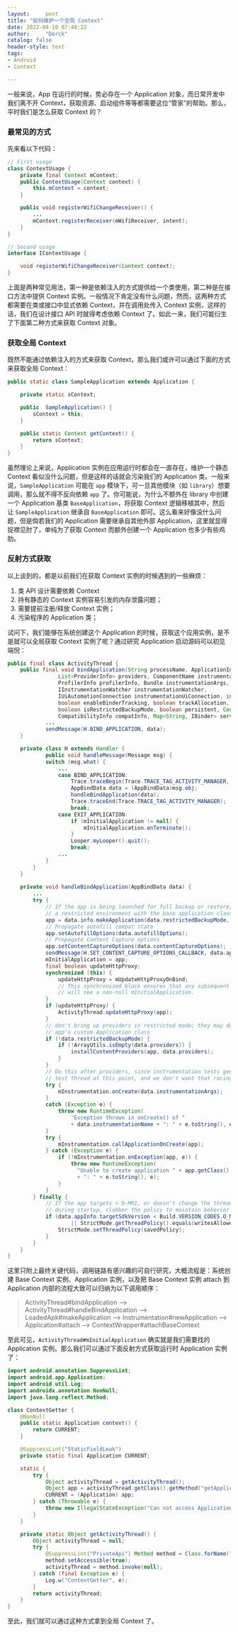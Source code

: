 ```yaml
---
layout:     post
title: "如何维护一个全局 Context"
date: 2022-04-10 07:48:22
author:     "Dorck"
catalog: false
header-style: text
tags: 
- Android
- Context

---
```


一般来说，App 在运行的时候，势必存在一个 Application 对象，而日常开发中我们离不开 Context，获取资源、启动组件等等都需要这位“管家”的帮助。那么，平时我们是怎么获取 Context 的？

### 最常见的方式

先来看以下代码：

```java
// First usage
class ContextUsage {
    private final Context mContext;
    public ContextUsage(Context context) {
        this.mContext = context;
    }

    public void registerWifiChangeReceiver() {
        ...
        mContext.registerReceiver(mWifiReceiver, intent);
    }
}

// Second usage
interface IContextUsage {

    void registerWifiChangeReceiver(Context context);
}
```

上面是两种常见用法，第一种是依赖注入的方式提供给一个类使用，第二种是在接口方法中提供 Context 实例。一般情况下肯定没有什么问题，然而，这两种方式都需要在类或接口中显式依赖 Context，并在调用处传入 Context 实例，这样的话，我们在设计接口 API 时就得考虑依赖 Context 了。如此一来，我们可能衍生了下面第二种方式来获取 Context 对象。

### 获取全局 Context

既然不能通过依赖注入的方式来获取 Context，那么我们或许可以通过下面的方式来获取全局 Context：

```java
public static class SampleApplication extends Application {

    private static sContext;

    public  SampleApplication() {
        sContext = this;
    }

    public static Context getContext() {
        return sContext;
    }
}
```

虽然理论上来说，Application 实例在应用运行时都会在一直存在，维护一个静态 Context 看似没什么问题，但是这样的话就会污染我们的 Application 类。一般来说，`SampleApplication` 可能在 `app` 模块下，可一旦其他模块（如 `library`）想要调用，那么就不得不反向依赖 `app` 了。你可能说，为什么不额外在 library 中创建一个 Application 基类 `BaseApplication`，将获取 Context 逻辑移植其中，然后让 `SampleApplication` 继承自 `BaseApplication` 即可。这么看来好像没什么问题，但是倘若我们的 Application 需要继承自其他外部 Application，这里就显得捉襟见肘了，单纯为了获取 Context 而额外创建一个 Application 也多少有些鸡肋。

### 反射方式获取

以上谈到的，都是以前我们在获取 Context 实例的时候遇到的一些麻烦：

1. 类 API 设计需要依赖 Context
2. 持有静态的 Context 实例容易引发的内存泄露问题；
3. 需要提前注册/释放 Context 实例；
4. 污染程序的 Application 类；

试问下，我们能够在系统创建这个 Application 的时候，获取这个应用实例，是不是就可以全局获取 Context 实例了呢？通过研究 Application 启动源码可以初见端倪：

```java
public final class ActivityThread {
    public final void bindApplication(String processName, ApplicationInfo appInfo,
                List<ProviderInfo> providers, ComponentName instrumentationName,
                ProfilerInfo profilerInfo, Bundle instrumentationArgs,
                IInstrumentationWatcher instrumentationWatcher,
                IUiAutomationConnection instrumentationUiConnection, int debugMode,
                boolean enableBinderTracking, boolean trackAllocation,
                boolean isRestrictedBackupMode, boolean persistent, Configuration config,
                CompatibilityInfo compatInfo, Map<String, IBinder> services, Bundle coreSettings) {
            ...
            sendMessage(H.BIND_APPLICATION, data);
    }

    private class H extends Handler {
            public void handleMessage(Message msg) {
            switch (msg.what) {
                ...
                case BIND_APPLICATION:
                    Trace.traceBegin(Trace.TRACE_TAG_ACTIVITY_MANAGER, "bindApplication");
                    AppBindData data = (AppBindData)msg.obj;
                    handleBindApplication(data);
                    Trace.traceEnd(Trace.TRACE_TAG_ACTIVITY_MANAGER);
                    break;
                case EXIT_APPLICATION:
                    if (mInitialApplication != null) {
                        mInitialApplication.onTerminate();
                    }
                    Looper.myLooper().quit();
                    break;
                ...
            }
        }
    }
    
    private void handleBindApplication(AppBindData data) {
        ...
        try {
            // If the app is being launched for full backup or restore, bring it up in
            // a restricted environment with the base application class.
            app = data.info.makeApplication(data.restrictedBackupMode, null);
            // Propagate autofill compat state
            app.setAutofillOptions(data.autofillOptions);
            // Propagate Content Capture options
            app.setContentCaptureOptions(data.contentCaptureOptions);
            sendMessage(H.SET_CONTENT_CAPTURE_OPTIONS_CALLBACK, data.appInfo.packageName);
            mInitialApplication = app;
            final boolean updateHttpProxy;
            synchronized (this) {
                updateHttpProxy = mUpdateHttpProxyOnBind;
                // This synchronized block ensures that any subsequent call to updateHttpProxy()
                // will see a non-null mInitialApplication.
            }
            if (updateHttpProxy) {
                ActivityThread.updateHttpProxy(app);
            }
            // don't bring up providers in restricted mode; they may depend on the
            // app's custom Application class
            if (!data.restrictedBackupMode) {
                if (!ArrayUtils.isEmpty(data.providers)) {
                    installContentProviders(app, data.providers);
                }
            }
            // Do this after providers, since instrumentation tests generally start their
            // test thread at this point, and we don't want that racing.
            try {
                mInstrumentation.onCreate(data.instrumentationArgs);
            }
            catch (Exception e) {
                throw new RuntimeException(
                    "Exception thrown in onCreate() of "
                    + data.instrumentationName + ": " + e.toString(), e);
            }
            try {
                mInstrumentation.callApplicationOnCreate(app);
            } catch (Exception e) {
                if (!mInstrumentation.onException(app, e)) {
                    throw new RuntimeException(
                      "Unable to create application " + app.getClass().getName()
                      + ": " + e.toString(), e);
                }
            }
        } finally {
            // If the app targets < O-MR1, or doesn't change the thread policy
            // during startup, clobber the policy to maintain behavior of b/36951662
            if (data.appInfo.targetSdkVersion < Build.VERSION_CODES.O_MR1
                    || StrictMode.getThreadPolicy().equals(writesAllowedPolicy)) {
                StrictMode.setThreadPolicy(savedPolicy);
            }
        }
    }
}
```

这里只附上最终关键代码，调用链路有感兴趣的可自行研究，大概流程是：系统创建 Base Context 实例、Application 实例，以及把 Base Context 实例 attach 到 Application 内部的流程大致可以归纳为以下调用顺序：

> ActivityThread#bindApplication –> ActivityThread#handleBindApplication –> LoadedApk#makeApplication –> Instrumentation#newApplication –> Application#attach –> ContextWrapper#attachBaseContext

至此可见，`ActivityThread#mInitialApplication` 确实就是我们需要找的 Application 实例。那么我们可以通过下面反射方式获取运行时 Application 实例了：

```java
import android.annotation.SuppressLint;
import android.app.Application;
import android.util.Log;
import androidx.annotation.NonNull;
import java.lang.reflect.Method;

class ContextGetter {
    @NonNull
    public static Application context() {
        return CURRENT;
    }

    @SuppressLint("StaticFieldLeak")
    private static final Application CURRENT;

    static {
        try {
            Object activityThread = getActivityThread();
            Object app = activityThread.getClass().getMethod("getApplication").invoke(activityThread);
            CURRENT = (Application) app;
        } catch (Throwable e) {
            throw new IllegalStateException("Can not access Application context reflection", e);
        }
    }

    private static Object getActivityThread() {
        Object activityThread = null;
        try {
            @SuppressLint("PrivateApi") Method method = Class.forName("android.app.ActivityThread").getMethod("currentActivityThread");
            method.setAccessible(true);
            activityThread = method.invoke(null);
        } catch (final Exception e) {
            Log.w("ContextGetter", e);
        }
        return activityThread;
    }
}
```

至此，我们就可以通过这种方式拿到全局 Context 了。